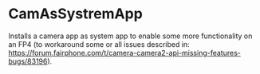 # CamAsSystremApp
Installs a camera app as system app to enable some more functionality on an FP4 (to workaround some or all issues described in: https://forum.fairphone.com/t/camera-camera2-api-missing-features-bugs/83196).
